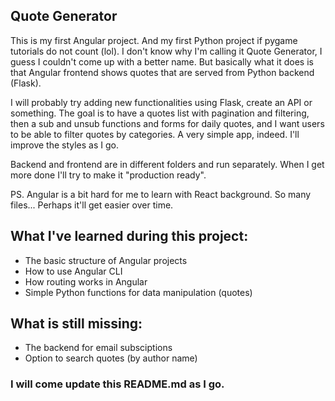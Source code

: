 ## Quote Generator

This is my first Angular project. And my first Python project if pygame tutorials do not count (lol). I don't know why I'm calling it Quote Generator, I guess I couldn't come up with a better name. But basically what it does is that Angular frontend shows quotes that are served from Python backend (Flask).

I will probably try adding new functionalities using Flask, create an API or something. The goal is to have a quotes list with pagination and filtering, then a sub and unsub functions and forms for daily quotes, and I want users to be able to filter quotes by categories. A very simple app, indeed. I'll improve the styles as I go.

Backend and frontend are in different folders and run separately. When I get more done I'll try to make it "production ready".

PS. Angular is a bit hard for me to learn with React background. So many files... Perhaps it'll get easier over time.

## What I've learned during this project:

- The basic structure of Angular projects
- How to use Angular CLI
- How routing works in Angular
- Simple Python functions for data manipulation (quotes)

## What is still missing:

- The backend for email subsciptions
- Option to search quotes (by author name)

### I will come update this README.md as I go.